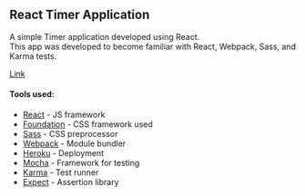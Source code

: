 ## React Timer Application

A simple Timer application developed using React.  
This app was developed to become familiar with React, Webpack, Sass, and Karma tests.

[Link](https://damp-sierra-94298.herokuapp.com/)

#### Tools used:

* [React](https://facebook.github.io/react) - JS framework
* [Foundation](http://foundation.zurb.com/) - CSS framework used
* [Sass](http://sass-lang.com/) - CSS preprocessor
* [Webpack](https://webpack.github.io/) - Module bundler
* [Heroku](https://www.heroku.com/) - Deployment
* [Mocha](https://mochajs.org/) - Framework for testing
* [Karma](https://karma-runner.github.io/1.0/index.html) - Test runner
* [Expect](https://github.com/mjackson/expect) - Assertion library
